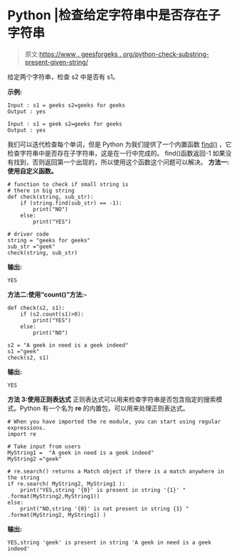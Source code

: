 # Python |检查给定字符串中是否存在子字符串

> 原文:[https://www . geesforgeks . org/python-check-substring-present-given-string/](https://www.geeksforgeeks.org/python-check-substring-present-given-string/)

给定两个字符串，检查 s2 中是否有 s1。

**示例:**

```
Input : s1 = geeks s2=geeks for geeks
Output : yes

Input : s1 = geek s2=geeks for geeks
Output : yes

```

我们可以迭代检查每个单词，但是 Python 为我们提供了一个内置函数 [find()](https://www.geeksforgeeks.org/python-string-methods-set-1-find-rfind-startwith-endwith-islower-isupper-lower-upper-swapcase-title/) ，它检查字符串中是否存在子字符串，这是在一行中完成的。
find()函数返回-1 如果没有找到，否则返回第一个出现的，所以使用这个函数这个问题可以解决。
**方法一:使用自定义函数。**

```
# function to check if small string is 
# there in big string
def check(string, sub_str):
    if (string.find(sub_str) == -1):
        print("NO")
    else:
        print("YES")

# driver code
string = "geeks for geeks"
sub_str ="geek"
check(string, sub_str)
```

**输出:**

```
YES          

```

**方法二:使用“count()”方法:-**

```
def check(s2, s1): 
    if (s2.count(s1)>0):     
        print("YES") 
    else: 
        print("NO") 

s2 = "A geek in need is a geek indeed"
s1 ="geek"
check(s2, s1) 
```

**输出:**

```
YES          

```

**方法 3:使用正则表达式**
正则表达式可以用来检查字符串是否包含指定的搜索模式。Python 有一个名为 **re** 的内置包，可以用来处理正则表达式。

```
# When you have imported the re module, you can start using regular expressions.
import re

# Take input from users
MyString1 =  "A geek in need is a geek indeed"
MyString2 ="geek"

# re.search() returns a Match object if there is a match anywhere in the string
if re.search( MyString2, MyString1 ):
    print("YES,string '{0}' is present in string '{1}' " .format(MyString2,MyString1))
else:
    print("NO,string '{0}' is not present in string {1} " .format(MyString2, MyString1) )
```

**输出:**

```
YES,string 'geek' is present in string 'A geek in need is a geek indeed' 
```